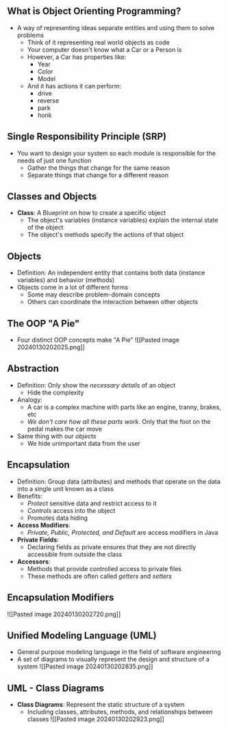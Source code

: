 ## What is Object Orienting Programming?
- A way of representing ideas separate entities and using them to solve problems
	- Think of it representing real world objects as code
	- Your computer doesn't know what a Car or a Person is
	- However, a Car has properties like:
		- Year
		- Color
		- Model
	- And it has actions it can perform:
		- drive
		- reverse
		- park
		- honk
## Single Responsibility Principle (SRP)
- You want to design your system so each module is responsible for the needs of just one function
	- Gather the things that change for the same reason
	- Separate things that change for a different reason
## Classes and Objects
- **Class**: A Blueprint on how to create a specific object
	- The object's variables (instance variables) explain the internal state of the object
	- The object's methods specify the actions of that object
## Objects
- Definition: An independent entity that contains both data (instance variables) and behavior (methods)
- Objects come in a lot of different forms
	- Some may describe problem-domain concepts
	- Others can coordinate the interaction between other objects
## The OOP "A Pie"
- Four distinct OOP concepts make "A Pie"
![[Pasted image 20240130202025.png]]
## Abstraction
- Definition: Only show the *necessary details* of an object
	- Hide the complexity
- Analogy:
	- A car is a complex machine with parts like an engine, tranny, brakes, etc
	- *We don't care how all these parts work*. Only that the foot on the pedal makes the car move
- Same thing with our *objects*
	- We hide unimportant data from the user
## Encapsulation
- Definition: Group data (attributes) and methods that operate on the data into a single unit known as a class
- Benefits:
	- *Protect* sensitive data and restrict access to it
	- *Controls* access into the object
	- Promotes data hiding
- **Access Modifiers**:
	- *Private, Public, Protected, and Default* are access modifiers in Java
- **Private Fields**:
	- Declaring fields as private ensures that they are not directly accessible from outside the class
- **Accessors**:
	- Methods that provide controlled access to private files
	- These methods are often called *getters* and *setters*
## Encapsulation Modifiers
![[Pasted image 20240130202720.png]]
## Unified Modeling Language (UML)
- General purpose modeling language in the field of software engineering
- A set of diagrams to visually represent the design and structure of a system
![[Pasted image 20240130202835.png]]
## UML - Class Diagrams
- **Class Diagrams**: Represent the static structure of a system
	- Including classes, attributes, methods, and relationships between classes
![[Pasted image 20240130202923.png]]
## 